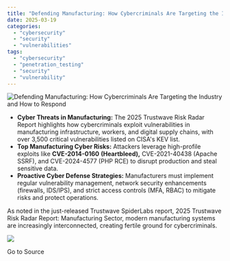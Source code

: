 ```yaml
---
title: "Defending Manufacturing: How Cybercriminals Are Targeting the Industry and How to Respond"
date: 2025-03-19
categories: 
  - "cybersecurity"
  - "security"
  - "vulnerabilities"
tags: 
  - "cybersecurity"
  - "penetration_testing"
  - "security"
  - "vulnerability"
---
```


![Defending Manufacturing: How Cybercriminals Are Targeting the Industry and How to Respond](https://www.trustwave.com/hubfs/Blogs/Trustwave_Blog/Headers/Mfg-25-Blog-Header.jpg)

- **Cyber Threats in Manufacturing:** The 2025 Trustwave Risk Radar Report highlights how cybercriminals exploit vulnerabilities in manufacturing infrastructure, workers, and digital supply chains, with over 3,500 critical vulnerabilities listed on CISA's KEV list.
- **Top Manufacturing Cyber Risks:** Attackers leverage high-profile exploits like **CVE-2014-0160** **(Heartbleed),** CVE-2021-40438 (Apache SSRF), and CVE-2024-4577 (PHP RCE) to disrupt production and steal sensitive data.
- **Proactive Cyber Defense Strategies:** Manufacturers must implement regular vulnerability management, network security enhancements (firewalls, IDS/IPS), and strict access controls (MFA, RBAC) to mitigate risks and protect operations.

As noted in the just-released Trustwave SpiderLabs report, 2025 Trustwave Risk Radar Report: Manufacturing Sector, modern manufacturing systems are increasingly interconnected, creating fertile ground for cybercriminals.

![](https://track.hubspot.com/__ptq.gif?a=21158977&k=14&r=https%3A%2F%2Fwww.trustwave.com%2Fen-us%2Fresources%2Fblogs%2Ftrustwave-blog%2Fdefending-manufacturing-how-cybercriminals-are-targeting-the-industry-and-how-to-respond%2F&bu=https%253A%252F%252Fwww.trustwave.com%252Fen-us%252Fresources%252Fblogs%252Ftrustwave-blog&bvt=rss)

Go to Source

